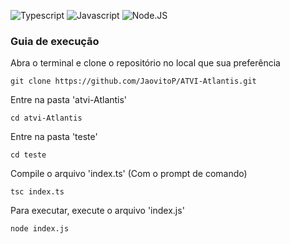 ![Typescript](https://img.shields.io/badge/TypeScript-007ACC?style=for-the-badge&logo=typescript&logoColor=white)
![Javascript](https://img.shields.io/badge/JavaScript-323330?style=for-the-badge&logo=javascript&logoColor=F7DF1E)
![Node.JS](https://img.shields.io/badge/Node.js-43853D?style=for-the-badge&logo=node.js&logoColor=white)

### Guia de execução
Abra o terminal e clone o repositório no local que sua preferência
~~~
git clone https://github.com/JaovitoP/ATVI-Atlantis.git
~~~
Entre na pasta 'atvi-Atlantis'
~~~
cd atvi-Atlantis
~~~
Entre na pasta 'teste'
~~~
cd teste
~~~
Compile o arquivo 'index.ts' (Com o prompt de comando) 
~~~
tsc index.ts
~~~
Para executar, execute o arquivo 'index.js'
~~~
node index.js
